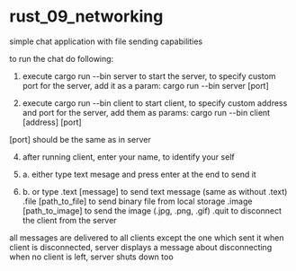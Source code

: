# rust_09_networking
simple chat application with file sending capabilities

to run the chat do following:
1. execute
cargo run --bin server 
to start the server, to specify custom port for the server, add it as a param:
cargo run --bin server [port]

2. execute
cargo run --bin client
to start client, to specify custom address and port for the server, add them as params:
cargo run --bin client [address] [port]

[port] should be the same as in server

4. after running client, enter your name, to identify your self

5. a. either type text mesage and press enter at the end to send it
4. b. or type .text [message] to send text message (same as without .text)
              .file [path_to_file] to send binary file from local storage
              .image [path_to_image] to send the image (.jpg, .png, .gif)
              .quit to disconnect the client from the server

all messages are delivered to all clients except the one which sent it
when client is disconnected, server displays a message about disconnecting
when no client is left, server shuts down too

